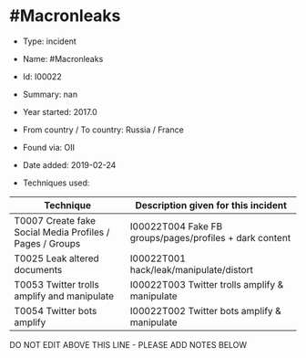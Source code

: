 # #Macronleaks

* Type: incident

* Name: #Macronleaks

* Id: I00022

* Summary: nan

* Year started: 2017.0

* From country / To country: Russia / France

* Found via: OII

* Date added: 2019-02-24

* Techniques used: 

| Technique | Description given for this incident |
| --------- | ------------------------- |
| T0007 Create fake Social Media Profiles / Pages / Groups | I00022T004 Fake FB groups/pages/profiles + dark content |
| T0025 Leak altered documents | I00022T001 hack/leak/manipulate/distort |
| T0053 Twitter trolls amplify and manipulate | I00022T003 Twitter trolls amplify & manipulate |
| T0054 Twitter bots amplify | I00022T002 Twitter bots amplify & manipulate |

DO NOT EDIT ABOVE THIS LINE - PLEASE ADD NOTES BELOW